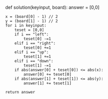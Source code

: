 def solution(keyinput, board):
    answer = [0,0]

    x = (board[0] - 1) // 2
    y = (board[1] - 1) // 2
    for i in keyinput:
        teset = [0,0]
        if i == "left":
            teset[0] -=1
        elif i == "right":
            teset[0] +=1
        elif i == "up":
            teset[1] +=1
        elif i == "down":
            teset[1] -=1
        if abs(answer[0] + teset[0]) <= abs(x):
            answer[0] += teset[0]
        if abs(answer[1] + teset[1]) <= abs(y):
            answer[1] += teset[1]
        
    return answer